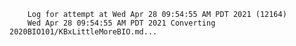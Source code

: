         Log for attempt at Wed Apr 28 09:54:55 AM PDT 2021 (12164)
        Wed Apr 28 09:54:55 AM PDT 2021 Converting 2020BIO101/KBxLittleMoreBIO.md...
